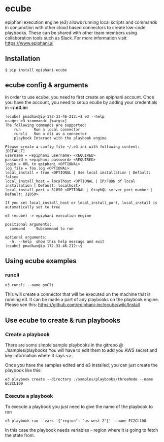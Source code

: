# ecube
epiphani execution engine (e3) allows running local scripts and commands in conjunction with other cloud based connectors to create low-code playbooks. These can be shared with other team members using collaboration tools such as Slack. For more information visit: https://www.epiphani.ai

## Installation
```
$ pip install epiphani-ecube
```

## ecube config & arguments

In order to use ecube, you need to first create an epiphani account. Once you have the account, you need to setup ecube by adding your credentials in **~/.e3.ini**
```
(ecube) pmadhav@ip-172-31-46-212:~$ e3 --help
usage: e3 <command> [<args>]
The following commands are supported:
    run      Run a local connector
    runcli   Run a cli as a connector 
    playbook Interact with the playbook engine 
    
Please create a config file ~/.e3.ini with following content:
[DEFAULT]
username = <epiphani username> <REQUIRED>
password = <epiphani password> <REQUIRED>
login = URL to epiphani <OPTIONAL>
log_file = foo.log <OPTIONAL>
local_install = true <OPTIONAL | Use local installation | Default: false>
local_install_host = localhost <OPTIONAL | IP/FQDN of local installation | Default: localhost>
local_install_port = 31050 <OPTIONAL | GraphQL server port number | Default: 31050>

If you set local_install_host or local_install_port, local_install is automatically set to true

e3 (ecube) -> epiphani execution engine

positional arguments:
  command     Subcommand to run

optional arguments:
  -h, --help  show this help message and exit
(ecube) pmadhav@ip-172-31-46-212:~$ 
```

## Using ecube examples

### runcli

```
e3 runcli --name pmCli
```
This will create a connector that will be executed on the machine that is running e3. It can be made a part of any playbooks on the playbook engine. Please see this: https://github.com/epiphani-inc/ecube/wiki/Install

## Use ecube to create & run playbooks

### Create a playbook

There are some simple sample playbooks in the gitrepo @ ./samples/playbooks
You will have to edit them to add you AWS secret and key information where it says <>.

Once you have the samples edited and e3 installed, you can just create the playbook like this:
```
e3 playbook create --directory ./samples/playbooks/threeNode --name EC2CL109
```

### Execute a playbook

To execute a playbook you just need to give the name of the playbook to run

```
e3 playbook run --vars '{"region": "us-west-2"}' --name EC2CL108
```

In this case the playbook needs variables - region where it is going to fetch the state from. 

